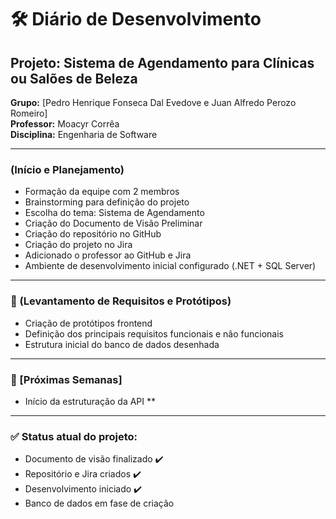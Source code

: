 # 🛠️ Diário de Desenvolvimento

## Projeto: Sistema de Agendamento para Clínicas ou Salões de Beleza
**Grupo:** [Pedro Henrique Fonseca Dal Evedove e Juan Alfredo Perozo Romeiro]  
**Professor:** Moacyr Corrêa  
**Disciplina:** Engenharia de Software  

---

### (Início e Planejamento)

- Formação da equipe com 2 membros
- Brainstorming para definição do projeto
- Escolha do tema: Sistema de Agendamento
- Criação do Documento de Visão Preliminar
- Criação do repositório no GitHub
- Criação do projeto no Jira
- Adicionado o professor ao GitHub e Jira
- Ambiente de desenvolvimento inicial configurado (.NET + SQL Server)

---

### 📅 (Levantamento de Requisitos e Protótipos)

- Criação de protótipos frontend
- Definição dos principais requisitos funcionais e não funcionais
- Estrutura inicial do banco de dados desenhada

---

### 📅 [Próximas Semanas]
- Início da estruturação da API
**
---

### ✅ Status atual do projeto:

- Documento de visão finalizado ✔️  
- Repositório e Jira criados ✔️  
- Desenvolvimento iniciado ✔️  
- Banco de dados em fase de criação  
